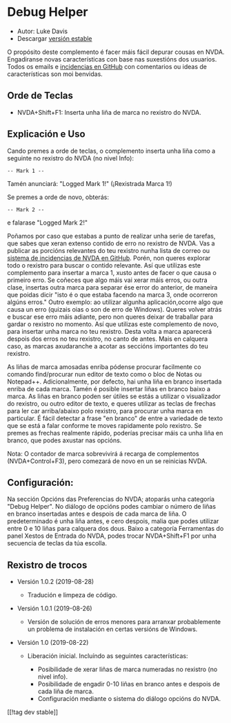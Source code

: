 # Debug Helper #

* Autor: Luke Davis
* Descargar [versión estable][1]

O propósito deste complemento é facer máis fácil depurar cousas en NVDA.
Engadiranse novas características con base nas suxestións dos
usuarios. Todos os emails e [incidencias en
GitHub](https://github.com/XLTechie/debugHelper) con comentarios ou ideas de
características son moi benvidas.

## Orde de Teclas

* NVDA+Shift+F1: Inserta unha liña de marca no rexistro do NVDA.

## Explicación e Uso

Cando premes a orde de teclas, o complemento inserta unha liña como a
seguinte no rexistro do NVDA (no nivel Info):

``` -- Mark 1 -- ```

Tamén anunciará: "Logged Mark 1!" (¡Rexistrada Marca 1!)

Se premes a orde de novo, obterás:

``` -- Mark 2 -- ```

e falarase "Logged Mark 2!"

Poñamos por caso que estabas a punto de realizar unha serie de tarefas, que
sabes que xeran extenso contido de erro no rexistro de NVDA. Vas a publicar
as porcións relevantes do teu rexistro nunha lista de correo ou [sistema de
incidencias de NVDA en
GitHub](https://github.com/nvaccess/nvda/issues). Porén, non queres explorar
todo o rexistro para buscar o contido relevante. Así que utilizas este
complemento para insertar a marca 1, xusto antes de facer o que causa o
primeiro erro. Se coñeces que algo máis vai xerar máis erros, ou outra
clase, insertas outra marca para separar ése error do anterior, de maneira
que poidas dicir "isto é o que estaba facendo na marca 3, onde ocorreron
algúns erros." Outro exemplo: ao utilizar algunha aplicación,ocorre algo que
causa un erro (quizais oias o son de erro de Windows). Queres volver atrás e
buscar ese erro máis adiante, pero non queres deixar de traballar para
gardar o rexistro no momento. Así que utilizas este complemento de novo,
para insertar unha marca no teu rexistro. Desta volta a marca aparecerá
despois dos erros no teu rexistro, no canto de antes. Mais en calquera caso,
as marcas axudaranche a acotar as seccións importantes do teu rexistro.

As liñas de marca amosadas enriba pódense procurar facilmente co comando
find/procurar nun editor de texto como o bloc de Notas ou Notepad++.
Adicionalmente, por defecto, hai unha liña en branco insertada enriba de
cada marca.  Tamén é posible insertar liñas en branco baixo a marca. As
liñas en branco poden ser útiles se estás a utilizar o visualizador do
rexistro, ou outro editor de texto, e queres utilizar as teclas de frechas
para ler car arriba/abaixo polo rexistro, para procurar unha marca en
particular. É fácil detectar a frase "en branco" de entre a variedade de
texto que se está a falar conforme te moves rapidamente polo rexistro. Se
premes as frechas realmente rápido, poderías precisar máis ca unha liña en
branco, que podes axustar nas opcións.

Nota: O contador de marca sobrevivirá á recarga de complementos
(NVDA+Control+F3), pero comezará de novo en un se reinicias NVDA.

## Configuración:

Na sección Opcións das Preferencias do NVDA; atoparás unha categoría "Debug
Helper". No diálogo de opcións podes cambiar o número de liñas en branco
insertadas antes e despois de cada marca de liña. O predeterminado é unha
liña antes, e cero despois, malia que podes utilizar entre 0 e 10 liñas para
calquera dos dous.  Baixo a categoría Ferramentas do panel Xestos de Entrada
do NVDA, podes trocar NVDA+Shift+F1 por unha secuencia de teclas da túa
escolla.

## Rexistro de trocos

* Versión 1.0.2 (2019-08-28)

    - Tradución e limpeza de código.

* Versión 1.0.1 (2019-08-26)

    - Versión de solución de erros menores para arranxar probablemente un
      problema de instalación en certas versións de Windows.

* Versión 1.0 (2019-08-22)

    - Liberación inicial. Incluíndo as seguintes características:

        + Posibilidade de xerar liñas de marca numeradas no rexistro (no
          nivel info).
        + Posibilidade de engadir 0-10 liñas en branco antes e despois de
          cada liña de marca.
        + Configuración mediante o sistema do diálogo opcións do NVDA.

[[!tag dev stable]]

[1]: https://addons.nvda-project.org/files/get.php?file=debughelper
